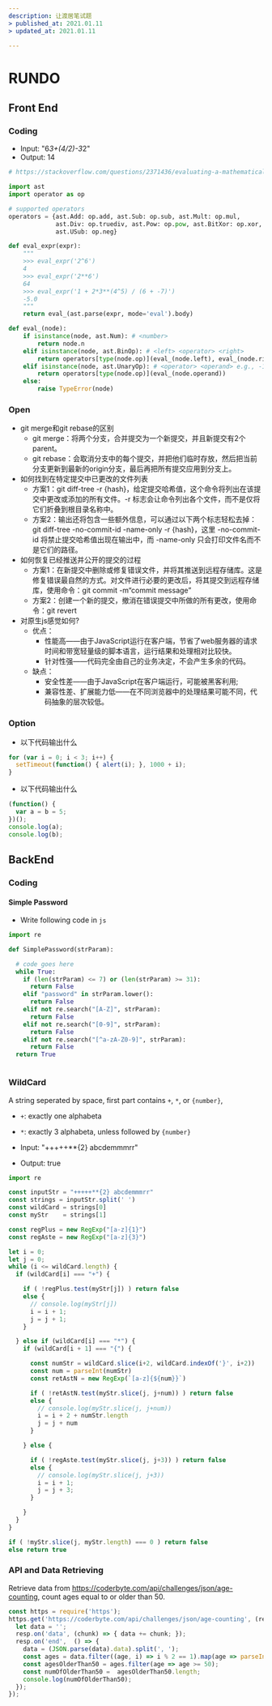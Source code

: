 ```yaml
---
description: 让渡居笔试题
> published_at: 2021.01.11
> updated_at: 2021.01.11

---
```


# RUNDO

## Front End

### Coding

- Input: "6*3+(4/2)-3*2"
- Output: 14

```python
# https://stackoverflow.com/questions/2371436/evaluating-a-mathematical-expression-in-a-string

import ast
import operator as op

# supported operators
operators = {ast.Add: op.add, ast.Sub: op.sub, ast.Mult: op.mul,
             ast.Div: op.truediv, ast.Pow: op.pow, ast.BitXor: op.xor,
             ast.USub: op.neg}

def eval_expr(expr):
    """
    >>> eval_expr('2^6')
    4
    >>> eval_expr('2**6')
    64
    >>> eval_expr('1 + 2*3**(4^5) / (6 + -7)')
    -5.0
    """
    return eval_(ast.parse(expr, mode='eval').body)

def eval_(node):
    if isinstance(node, ast.Num): # <number>
        return node.n
    elif isinstance(node, ast.BinOp): # <left> <operator> <right>
        return operators[type(node.op)](eval_(node.left), eval_(node.right))
    elif isinstance(node, ast.UnaryOp): # <operator> <operand> e.g., -1
        return operators[type(node.op)](eval_(node.operand))
    else:
        raise TypeError(node)
```

### Open

- git merge和git rebase的区别
  - git merge：将两个分支，合并提交为一个新提交，并且新提交有2个parent。
  - git rebase：会取消分支中的每个提交，并把他们临时存放，然后把当前分支更新到最新的origin分支，最后再把所有提交应用到分支上。
- 如何找到在特定提交中已更改的文件列表
  - 方案1：git diff-tree -r {hash}，给定提交哈希值，这个命令将列出在该提交中更改或添加的所有文件。-r 标志会让命令列出各个文件，而不是仅将它们折叠到根目录名称中。
  - 方案2：输出还将包含一些额外信息，可以通过以下两个标志轻松去掉：git diff-tree -no-commit-id -name-only -r {hash}，这里 -no-commit-id 将禁止提交哈希值出现在输出中，而 -name-only 只会打印文件名而不是它们的路径。
- 如何恢复已经推送并公开的提交的过程
  - 方案1：在新提交中删除或修复错误文件，并将其推送到远程存储库。这是修复错误最自然的方式。对文件进行必要的更改后，将其提交到远程存储库，使用命令：git commit -m“commit message”　　　　　　
  - 方案2：创建一个新的提交，撤消在错误提交中所做的所有更改，使用命令：git revert
- 对原生js感觉如何?
  - 优点： 
    - 性能高——由于JavaScript运行在客户端，节省了web服务器的请求时间和带宽轻量级的脚本语言，运行结果和处理相对比较快。
    - 针对性强——代码完全由自己的业务决定，不会产生多余的代码。
  - 缺点：
    - 安全性差——由于JavaScript在客户端运行，可能被黑客利用;
    - 兼容性差、扩展能力低——在不同浏览器中的处理结果可能不同，代码抽象的层次较低。


### Option

- 以下代码输出什么

```js
for (var i = 0; i < 3; i++) {
  setTimeout(function() { alert(i); }, 1000 + i);
}
```

- 以下代码输出什么

```js
(function() {
  var a = b = 5;
})();
console.log(a);
console.log(b);
```

## BackEnd

### Coding

#### Simple Password

- Write following code in `js`

```python
import re

def SimplePassword(strParam):

  # code goes here
  while True:
    if (len(strParam) <= 7) or (len(strParam) >= 31):
      return False
    elif "password" in strParam.lower():
      return False
    elif not re.search("[A-Z]", strParam):
      return False
    elif not re.search("[0-9]", strParam):
      return False
    elif not re.search("[^a-zA-Z0-9]", strParam):
      return False
  return True
```

```js

```

### WildCard

A string seperated by space, first part contains `+`, `*`, or `{number}`,
- `+`: exactly one alphabeta
- `*`: exactly 3 alphabeta, unless followed by `{number}`

- Input: "+++++**{2} abcdemmmrr"
- Output: true

```js
import re

const inputStr = "+++++**{2} abcdemmmrr"
const strings = inputStr.split(' ')
const wildCard = strings[0]
const myStr    = strings[1]

const regPlus = new RegExp("[a-z]{1}")
const regAste = new RegExp("[a-z]{3}")

let i = 0;
let j = 0;
while (i <= wildCard.length) {
  if (wildCard[i] === "+") {

    if ( !regPlus.test(myStr[j]) ) return false
    else {
      // console.log(myStr[j])
      i = i + 1;
      j = j + 1;
    }

  } else if (wildCard[i] === "*") {
    if (wildCard[i + 1] === "{") {

      const numStr = wildCard.slice(i+2, wildCard.indexOf('}', i+2))
      const num = parseInt(numStr)
      const retAstN = new RegExp(`[a-z]{${num}}`)

      if ( !retAstN.test(myStr.slice(j, j+num)) ) return false
      else {
        // console.log(myStr.slice(j, j+num))
        i = i + 2 + numStr.length
        j = j + num
      }

    } else {

      if ( !regAste.test(myStr.slice(j, j+3)) ) return false
      else {
        // console.log(myStr.slice(j, j+3))
        i = i + 1;
        j = j + 3;
      }

    }
  }
}

if ( !myStr.slice(j, myStr.length) === 0 ) return false
else return true
```

### API and Data Retrieving

Retrieve data from <https://coderbyte.com/api/challenges/json/age-counting>, 
count ages equal to or older than 50.

```js
const https = require('https');
https.get('https://coderbyte.com/api/challenges/json/age-counting', (resp) => {
  let data = '';
  resp.on('data', (chunk) => { data += chunk; });
  resp.on('end',  () => {
    data = (JSON.parse(data).data).split(', ');
    const ages = data.filter((age, i) => i % 2 == 1).map(age => parseInt(age.slice(4, age.length)));
    const agesOlderThan50 = ages.filter(age => age >= 50);
    const numOfOlderThan50 =  agesOlderThan50.length;
    console.log(numOfOlderThan50);
  });
}); 
```
